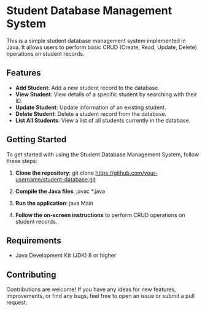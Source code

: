# Student Database Management System

This is a simple student database management system implemented in Java. It allows users to perform basic CRUD (Create, Read, Update, Delete) operations on student records.

## Features

- **Add Student**: Add a new student record to the database.
- **View Student**: View details of a specific student by searching with their ID.
- **Update Student**: Update information of an existing student.
- **Delete Student**: Delete a student record from the database.
- **List All Students**: View a list of all students currently in the database.

## Getting Started

To get started with using the Student Database Management System, follow these steps:

1. **Clone the repository**:
git clone https://github.com/your-username/student-database.git


2. **Compile the Java files**:
javac *.java


3. **Run the application**:
java Main


4. **Follow the on-screen instructions** to perform CRUD operations on student records.

## Requirements

- Java Development Kit (JDK) 8 or higher

## Contributing

Contributions are welcome! If you have any ideas for new features, improvements, or find any bugs, feel free to open an issue or submit a pull request.
